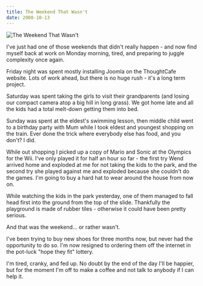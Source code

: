 ```yaml
---
title: The Weekend That Wasn't
date: 2008-10-13
---
```


![The Weekend That Wasn't](https://source.unsplash.com/FHnnjk1Yj7Y/1600x900)

I've just had one of those weekends that didn't really happen - and now find myself back at work on Monday morning, tired, and preparing to juggle complexity once again.

Friday night was spent mostly installing Joomla on the ThoughtCafe website. Lots of work ahead, but there is no huge rush - it's a long term project.

Saturday was spent taking the girls to visit their grandparents (and losing our compact camera atop a big hill in long grass). We got home late and all the kids had a total melt-down getting them into bed.

Sunday was spent at the eldest's swimming lesson, then middle child went to a birthday party with Mum while I took eldest and youngest shopping on the train. Ever done the trick where everybody else has food, and you don't? I did.

While out shopping I picked up a copy of Mario and Sonic at the Olympics for the Wii. I've only played it for half an hour so far - the first try Wend arrived home and exploded at me for not taking the kids to the park, and the second try she played against me and exploded because she couldn't do the games. I'm going to buy a hard hat to wear around the house from now on.

While watching the kids in the park yesterday, one of them managed to fall head first into the ground from the top of the slide. Thankfully the playground is made of rubber tiles - otherwise it could have been pretty serious.

And that was the weekend... or rather wasn't.

I've been trying to buy new shoes for three months now, but never had the opportunity to do so. I'm now resigned to ordering them off the internet in the pot-luck "hope they fit" lottery.

I'm tired, cranky, and fed up. No doubt by the end of the day I'll be happier, but for the moment I'm off to make a coffee and not talk to anybody if I can help it.